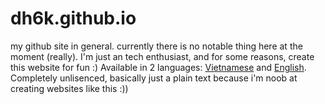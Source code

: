 # dh6k.github.io
my github site in general.
currently there is no notable thing here at the moment (really).
I'm just an tech enthusiast, and for some reasons, create this website for fun :)
Available in 2 languages: [Vietnamese](https://dh6k.github.io/vi) and [English](https://dh6k.github.io/en).
Completely unlisenced, basically just a plain text because i'm noob at creating websites like this :))

